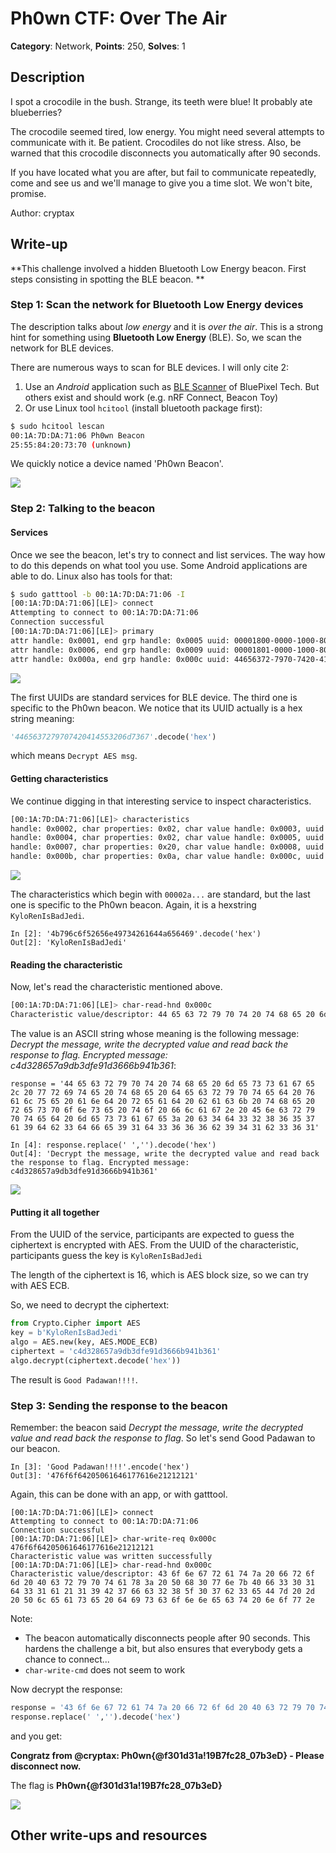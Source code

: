 # Ph0wn CTF: Over The Air

**Category**: Network, **Points**: 250, **Solves**: 1

## Description

I spot a crocodile in the bush. Strange, its teeth were blue! It probably ate blueberries?

The crocodile seemed tired, low energy.
You might need several attempts to communicate with it. Be patient. Crocodiles do not like stress.
Also, be warned that this crocodile disconnects you automatically after 90 seconds.

If you have located what you are after, but fail to communicate repeatedly, come and see us and we'll manage to give you a time slot. We won't bite, promise.

Author: cryptax

## Write-up

**This challenge involved a hidden Bluetooth Low Energy beacon. First steps consisting in spotting the BLE beacon. **

### Step 1: Scan the network for Bluetooth Low Energy devices

The description talks about *low energy* and it is *over the air*. This is a strong hint for something using **Bluetooth Low Energy** (BLE). So, we scan the network for BLE devices.

There are numerous ways to scan for BLE devices. I will only cite 2:

1. Use an *Android* application such as [BLE Scanner](https://play.google.com/store/apps/details?id=com.macdom.ble.blescanner) of BluePixel Tech. But others exist and should work (e.g. nRF Connect, Beacon Toy)
2. Or use Linux tool `hcitool` (install bluetooth package first):

```bash
$ sudo hcitool lescan
00:1A:7D:DA:71:06 Ph0wn Beacon
25:55:84:20:73:70 (unknown)
```

We quickly notice a device named 'Ph0wn Beacon'.

![](./screenshots/ph0wn-beacon.png)

### Step 2: Talking to the beacon

#### Services

Once we see the beacon, let's try to connect and list services. The way how to do this depends on what tool you use. Some Android applications are able to do. Linux also has tools for that:

```bash
$ sudo gatttool -b 00:1A:7D:DA:71:06 -I
[00:1A:7D:DA:71:06][LE]> connect
Attempting to connect to 00:1A:7D:DA:71:06
Connection successful
[00:1A:7D:DA:71:06][LE]> primary
attr handle: 0x0001, end grp handle: 0x0005 uuid: 00001800-0000-1000-8000-00805f9b34fb
attr handle: 0x0006, end grp handle: 0x0009 uuid: 00001801-0000-1000-8000-00805f9b34fb
attr handle: 0x000a, end grp handle: 0x000c uuid: 44656372-7970-7420-4145-53206d736700
```

![](./screenshots/services.png)

The first UUIDs are standard services for BLE device. The third one is specific to the Ph0wn beacon.
We notice that its UUID actually is a hex string meaning:

```python
'4465637279707420414553206d7367'.decode('hex')
```

which means `Decrypt AES msg`.

#### Getting characteristics

We continue digging in that interesting service to inspect characteristics.

```bash
[00:1A:7D:DA:71:06][LE]> characteristics
handle: 0x0002, char properties: 0x02, char value handle: 0x0003, uuid: 00002a00-0000-1000-8000-00805f9b34fb
handle: 0x0004, char properties: 0x02, char value handle: 0x0005, uuid: 00002a01-0000-1000-8000-00805f9b34fb
handle: 0x0007, char properties: 0x20, char value handle: 0x0008, uuid: 00002a05-0000-1000-8000-00805f9b34fb
handle: 0x000b, char properties: 0x0a, char value handle: 0x000c, uuid: 4b796c6f-5265-6e49-7342-61644a656469
```

![](./screenshots/characteristic.png)

The characteristics which begin with `00002a...` are standard, but the last one is specific to the Ph0wn beacon.
Again, it is a hexstring `KyloRenIsBadJedi`.

```
In [2]: '4b796c6f52656e49734261644a656469'.decode('hex')
Out[2]: 'KyloRenIsBadJedi'
```

#### Reading the characteristic

Now, let's read the characteristic mentioned above. 

```bash
[00:1A:7D:DA:71:06][LE]> char-read-hnd 0x000c
Characteristic value/descriptor: 44 65 63 72 79 70 74 20 74 68 65 20 6d 65 73 73 61 67 65 2c 20 77 72 69 74 65 20 74 68 65 20 64 65 63 72 79 70 74 65 64 20 76 61 6c 75 65 20 61 6e 64 20 72 65 61 64 20 62 61 63 6b 20 74 68 65 20 72 65 73 70 6f 6e 73 65 20 74 6f 20 66 6c 61 67 2e 20 45 6e 63 72 79 70 74 65 64 20 6d 65 73 73 61 67 65 3a 20 63 34 64 33 32 38 36 35 37 61 39 64 62 33 64 66 65 39 31 64 33 36 36 36 62 39 34 31 62 33 36 31
```

The value is an ASCII string whose meaning is the following message: _Decrypt the message, write the decrypted value and read back the response to flag. Encrypted message: c4d328657a9db3dfe91d3666b941b361_:

```
response = '44 65 63 72 79 70 74 20 74 68 65 20 6d 65 73 73 61 67 65 2c 20 77 72 69 74 65 20 74 68 65 20 64 65 63 72 79 70 74 65 64 20 76 61 6c 75 65 20 61 6e 64 20 72 65 61 64 20 62 61 63 6b 20 74 68 65 20 72 65 73 70 6f 6e 73 65 20 74 6f 20 66 6c 61 67 2e 20 45 6e 63 72 79 70 74 65 64 20 6d 65 73 73 61 67 65 3a 20 63 34 64 33 32 38 36 35 37 61 39 64 62 33 64 66 65 39 31 64 33 36 36 36 62 39 34 31 62 33 36 31'

In [4]: response.replace(' ','').decode('hex')
Out[4]: 'Decrypt the message, write the decrypted value and read back the response to flag. Encrypted message: c4d328657a9db3dfe91d3666b941b361'
```

![](./screenshots/talking.png)

#### Putting it all together

From the UUID of the service, participants are expected to guess the ciphertext is encrypted with AES.
From the UUID of the characteristic, participants guess the key is `KyloRenIsBadJedi`

The length of the ciphertext is 16, which is AES block size, so we can try with AES ECB.


So, we need to decrypt the ciphertext:

```python
from Crypto.Cipher import AES
key = b'KyloRenIsBadJedi'
algo = AES.new(key, AES.MODE_ECB)
ciphertext = 'c4d328657a9db3dfe91d3666b941b361'
algo.decrypt(ciphertext.decode('hex'))
```

The result is `Good Padawan!!!!`.

### Step 3: Sending the response to the beacon

Remember: the beacon said  *Decrypt the message, write the decrypted value and read back the response to flag*.
So let's send Good Padawan to our beacon.

```
In [3]: 'Good Padawan!!!!'.encode('hex')
Out[3]: '476f6f64205061646177616e21212121'
```

Again, this can be done with an app, or with gatttool.

```
[00:1A:7D:DA:71:06][LE]> connect
Attempting to connect to 00:1A:7D:DA:71:06
Connection successful
[00:1A:7D:DA:71:06][LE]> char-write-req 0x000c 476f6f64205061646177616e21212121
Characteristic value was written successfully
[00:1A:7D:DA:71:06][LE]> char-read-hnd 0x000c
Characteristic value/descriptor: 43 6f 6e 67 72 61 74 7a 20 66 72 6f 6d 20 40 63 72 79 70 74 61 78 3a 20 50 68 30 77 6e 7b 40 66 33 30 31 64 33 31 61 21 31 39 42 37 66 63 32 38 5f 30 37 62 33 65 44 7d 20 2d 20 50 6c 65 61 73 65 20 64 69 73 63 6f 6e 6e 65 63 74 20 6e 6f 77 2e
```

Note:

- The beacon automatically disconnects people after 90 seconds. This hardens the challenge a bit, but also ensures that everybody gets a chance to connect...
- `char-write-cmd` does not seem to work

Now decrypt the response:

```python
response = '43 6f 6e 67 72 61 74 7a 20 66 72 6f 6d 20 40 63 72 79 70 74 61 78 3a 20 50 68 30 77 6e 7b 40 66 33 30 31 64 33 31 61 21 31 39 42 37 66 63 32 38 5f 30 37 62 33 65 44 7d 20 2d 20 50 6c 65 61 73 65 20 64 69 73 63 6f 6e 6e 65 63 74 20 6e 6f 77 2e'
response.replace(' ','').decode('hex')
```

and you get:

**Congratz from @cryptax: Ph0wn{@f301d31a!19B7fc28_07b3eD} - Please disconnect now.**

The flag is **Ph0wn{@f301d31a!19B7fc28_07b3eD}**

![](./screenshots/solution-flag.png)


## Other write-ups and resources


